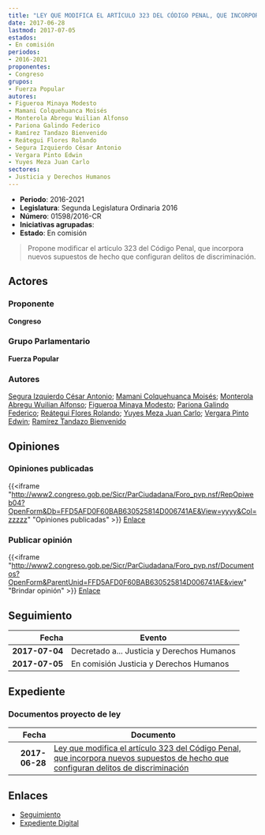 ```yaml
---
title: "LEY QUE MODIFICA EL ARTÍCULO 323 DEL CÓDIGO PENAL, QUE INCORPORA NUEVOS SUPUESTOS DE HECHO QUE CONFIGURAN DELITOS DE DISCRIMINACIÓN"
date: 2017-06-28
lastmod: 2017-07-05
estados:
- En comisión
periodos:
- 2016-2021
proponentes:
- Congreso
grupos:
- Fuerza Popular
autores:
- Figueroa Minaya Modesto
- Mamani Colquehuanca Moisés
- Monterola Abregu Wuilian Alfonso
- Pariona Galindo Federico
- Ramírez Tandazo Bienvenido
- Reátegui Flores Rolando
- Segura Izquierdo César Antonio
- Vergara Pinto Edwin
- Yuyes Meza Juan Carlo
sectores:
- Justicia y Derechos Humanos
---
```

- **Periodo**: 2016-2021
- **Legislatura**: Segunda Legislatura Ordinaria 2016
- **Número**: 01598/2016-CR
- **Iniciativas agrupadas**: 
- **Estado**: En comisión

> Propone modificar el artículo 323 del Código Penal, que incorpora nuevos supuestos de hecho que configuran delitos de discriminación.


## Actores

### Proponente

**Congreso**

### Grupo Parlamentario

**Fuerza Popular**

### Autores

[Segura Izquierdo César Antonio](mailto:mailto:csegura@congreso.gob.pe); [Mamani Colquehuanca Moisés](mailto:mailto:mmamani@congreso.gob.pe); [Monterola Abregu Wuilian Alfonso](mailto:mailto:wmonterola@congreso.gob.pe); [Figueroa Minaya Modesto](mailto:mailto:mfigueroam@congreso.gob.pe); [Pariona Galindo Federico](mailto:mailto:fpariona@congreso.gob.pe); [Reátegui Flores Rolando](mailto:mailto:rreategui@congreso.gob.pe); [Yuyes Meza Juan Carlo](mailto:mailto:jyuyes@congreso.gob.pe); [Vergara Pinto Edwin](mailto:mailto:evergara@congreso.gob.pe); [Ramírez Tandazo Bienvenido](mailto:mailto:bramirez@congreso.gob.pe)

## Opiniones

### Opiniones publicadas

{{<iframe "http://www2.congreso.gob.pe/Sicr/ParCiudadana/Foro_pvp.nsf/RepOpiweb04?OpenForm&Db=FFD5AFD0F60BAB630525814D006741AE&View=yyyy&Col=zzzzz" "Opiniones publicadas" >}}
[Enlace](http://www2.congreso.gob.pe/Sicr/ParCiudadana/Foro_pvp.nsf/RepOpiweb04?OpenForm&Db=FFD5AFD0F60BAB630525814D006741AE&View=yyyy&Col=zzzzz)

### Publicar opinión

{{<iframe "http://www2.congreso.gob.pe/Sicr/ParCiudadana/Foro_pvp.nsf/Documentos?OpenForm&ParentUnid=FFD5AFD0F60BAB630525814D006741AE&view" "Brindar opinión" >}}
[Enlace](http://www2.congreso.gob.pe/Sicr/ParCiudadana/Foro_pvp.nsf/Documentos?OpenForm&ParentUnid=FFD5AFD0F60BAB630525814D006741AE&view)


## Seguimiento

| Fecha | Evento |
|------:|--------|
| **2017-07-04** | Decretado a... Justicia y Derechos Humanos |
| **2017-07-05** | En comisión Justicia y Derechos Humanos |

## Expediente

### Documentos proyecto de ley

| Fecha | Documento |
|------:|-----------|
| **2017-06-28** | [Ley que modifica el artículo 323 del Código Penal, que incorpora nuevos supuestos de hecho que configuran delitos de discriminación](http://www.leyes.congreso.gob.pe/Documentos/2016_2021/Proyectos_de_Ley_y_de_Resoluciones_Legislativas/PL0159820170628.pdf) |

## Enlaces

- [Seguimiento](http://www2.congreso.gob.pe/Sicr/TraDocEstProc/CLProLey2016.nsf/f7fff46988ca05b1052578e100829cc7/825c79c3371d57850525814d006261af?OpenDocument)
- [Expediente Digital](http://www2.congreso.gob.pe/Sicr/TraDocEstProc/Expvirt_2011.nsf/visbusqptramdoc1621/01598?opendocument)

